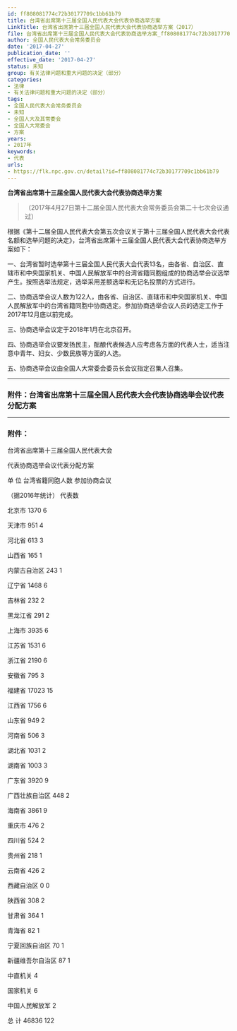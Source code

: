 ```yaml
---
id: ff808081774c72b30177709c1bb61b79
title: 台湾省出席第十三届全国人民代表大会代表协商选举方案
LinkTitle: 台湾省出席第十三届全国人民代表大会代表协商选举方案（2017）
file: 台湾省出席第十三届全国人民代表大会代表协商选举方案_ff808081774c72b30177709c1bb61b79.docx
author: 全国人民代表大会常务委员会
date: '2017-04-27'
publication_date: ''
effective_date: '2017-04-27'
status: 未知
group: 有关法律问题和重大问题的决定（部分）
categories:
- 法律
- 有关法律问题和重大问题的决定（部分）
tags:
- 全国人民代表大会常务委员会
- 未知
- 全国人大及其常委会
- 全国人大常委会
- 方案
years:
- 2017年
keywords:
- 代表
urls:
- https://flk.npc.gov.cn/detail?id=ff808081774c72b30177709c1bb61b79
---
```


**台湾省出席第十三届全国人民代表大会代表协商选举方案**

> （2017年4月27日第十二届全国人民代表大会常务委员会第二十七次会议通过）

根据《第十二届全国人民代表大会第五次会议关于第十三届全国人民代表大会代表名额和选举问题的决定》，台湾省出席第十三届全国人民代表大会代表协商选举方案如下：

一、台湾省暂时选举第十三届全国人民代表大会代表13名，由各省、自治区、直辖市和中央国家机关、中国人民解放军中的台湾省籍同胞组成的协商选举会议选举产生。按照选举法规定，选举采用差额选举和无记名投票的方式进行。

二、协商选举会议人数为122人，由各省、自治区、直辖市和中央国家机关、中国人民解放军中的台湾省籍同胞中协商选定。参加协商选举会议人员的选定工作于2017年12月底以前完成。

三、协商选举会议定于2018年1月在北京召开。

四、协商选举会议要发扬民主，酝酿代表候选人应考虑各方面的代表人士，适当注意中青年、妇女、少数民族等方面的人选。

五、协商选举会议由全国人大常委会委员长会议指定召集人召集。

---

### 附件：台湾省出席第十三届全国人民代表大会代表协商选举会议代表分配方案

---

### 附件：

台湾省出席第十三届全国人民代表大会

代表协商选举会议代表分配方案

单 位   台湾省籍同胞人数   参加协商会议

（据2016年统计）   代表数

北京市   1370   6

天津市   951   4

河北省   613   3

山西省   165   1

内蒙古自治区   243   1

辽宁省   1468   6

吉林省   232   2

黑龙江省   291   2

上海市   3935   6

江苏省   1531   6

浙江省   2190   6

安徽省   795   3

福建省   17023   15

江西省   1756   6

山东省   949   2

河南省   506   3

湖北省   1031   2

湖南省   1003   3

广东省   3920   9

广西壮族自治区   448   2

海南省   3861   9

重庆市   476   2

四川省   524   2

贵州省   218   1

云南省   426   2

西藏自治区   0   0

陕西省   308   2

甘肃省   364   1

青海省   82   1

宁夏回族自治区   70   1

新疆维吾尔自治区   87   1

中直机关   4

国家机关   6

中国人民解放军   2

总 计   46836   122
